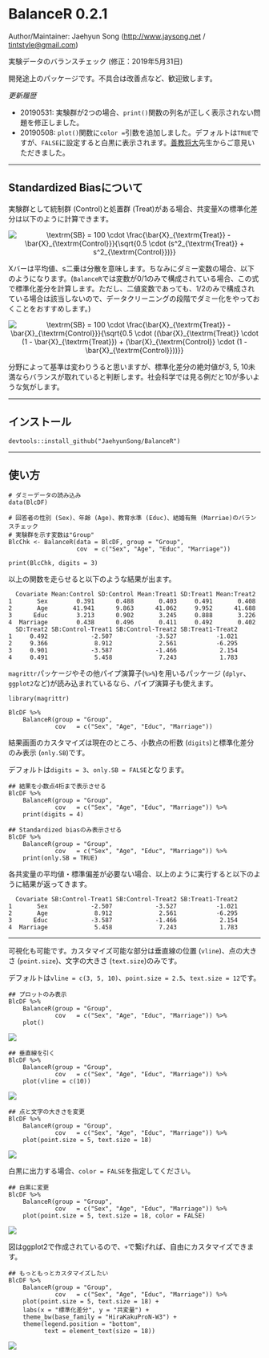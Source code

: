 # BalanceR 0.2.1

Author/Maintainer: Jaehyun Song (http://www.jaysong.net / tintstyle@gmail.com)

実験データのバランスチェック (修正：2019年5月31日)

開発途上のパッケージです。不具合は改善点など、歓迎致します。

*更新履歴*

* 20190531: 実験群が2つの場合、`print()`関数の列名が正しく表示されない問題を修正しました。
* 20190508: `plot()`関数に`color =`引数を追加しました。デフォルトは`TRUE`ですが、`FALSE`に設定すると白黒に表示されます。[善教将大](https://zkun.sakura.ne.jp)先生からご意見いただきました。

---
## Standardized Biasについて

実験群として統制群 (Control)と処置群 (Treat)がある場合、共変量Xの標準化差分は以下のように計算できます。

<center><img src="https://latex.codecogs.com/png.latex?\bg_white&space;\textrm{SB}&space;=&space;100&space;\cdot&space;\frac{\bar{X}_{\textrm{Treat}}&space;-&space;\bar{X}_{\textrm{Control}}}{\sqrt{0.5&space;\cdot&space;(s^2_{\textrm{Treat}}&space;&plus;&space;s^2_{\textrm{Control}})}}" title="\textrm{SB} = 100 \cdot \frac{\bar{X}_{\textrm{Treat}} - \bar{X}_{\textrm{Control}}}{\sqrt{0.5 \cdot (s^2_{\textrm{Treat}} + s^2_{\textrm{Control}})}}" /></center>

Xバーは平均値、s二乗は分散を意味します。ちなみにダミー変数の場合、以下のようになります。(`BalanceR`では変数が0/1のみで構成されている場合、この式で標準化差分を計算します。ただし、二値変数であっても、1/2のみで構成されている場合は該当しないので、データクリーニングの段階でダミー化をやっておくことをおすすめします。)

<center><img src="https://latex.codecogs.com/png.latex?\bg_white&space;\textrm{SB}&space;=&space;100&space;\cdot&space;\frac{\bar{X}_{\textrm{Treat}}&space;-&space;\bar{X}_{\textrm{Control}}}{\sqrt{0.5&space;\cdot&space;((\bar{X}_{\textrm{Treat}}&space;\cdot&space;(1&space;-&space;\bar{X}_{\textrm{Treat}})&space;&plus;&space;(\bar{X}_{\textrm{Control}}&space;\cdot&space;(1&space;-&space;\bar{X}_{\textrm{Control}}))}}" title="\textrm{SB} = 100 \cdot \frac{\bar{X}_{\textrm{Treat}} - \bar{X}_{\textrm{Control}}}{\sqrt{0.5 \cdot ((\bar{X}_{\textrm{Treat}} \cdot (1 - \bar{X}_{\textrm{Treat}}) + (\bar{X}_{\textrm{Control}} \cdot (1 - \bar{X}_{\textrm{Control}}))}}" /></center>

分野によって基準は変わりうると思いますが、標準化差分の絶対値が3, 5, 10未満ならバランスが取れていると判断します。社会科学では見る例だと10が多いような気がします。

---

## インストール

```
devtools::install_github("JaehyunSong/BalanceR")
```

---

## 使い方

```
# ダミーデータの読み込み
data(BlcDF)

# 回答者の性別 (Sex)、年齢 (Age)、教育水準 (Educ)、結婚有無 (Marriae)のバランスチェック
# 実験群を示す変数は"Group"
BlcChk <- BalanceR(data = BlcDF, group = "Group",
                   cov  = c("Sex", "Age", "Educ", "Marriage"))

print(BlcChk, digits = 3)
```

以上の関数を走らせると以下のような結果が出ます。

```
  Covariate Mean:Control SD:Control Mean:Treat1 SD:Treat1 Mean:Treat2
1       Sex        0.391      0.488       0.403     0.491       0.408
2       Age       41.941      9.863      41.062     9.952      41.688
3      Educ        3.213      0.902       3.245     0.888       3.226
4  Marriage        0.438      0.496       0.411     0.492       0.402
  SD:Treat2 SB:Control-Treat1 SB:Control-Treat2 SB:Treat1-Treat2
1     0.492            -2.507            -3.527           -1.021
2     9.366             8.912             2.561           -6.295
3     0.901            -3.587            -1.466            2.154
4     0.491             5.458             7.243            1.783
```

`magrittr`パッケージやその他パイプ演算子(`%>%`)を用いるパッケージ (`dplyr`、`ggplot2`など)が読み込まれているなら、パイプ演算子も使えます。

```
library(magrittr)

BlcDF %>%
    BalanceR(group = "Group",
             cov   = c("Sex", "Age", "Educ", "Marriage"))
```

結果画面のカスタマイズは現在のところ、小数点の桁数 (`digits`)と標準化差分のみ表示 (`only.SB`)です。

デフォルトは`digits = 3`、`only.SB = FALSE`となります。

```
## 結果を小数点4桁まで表示させる
BlcDF %>%
    BalanceR(group = "Group",
             cov   = c("Sex", "Age", "Educ", "Marriage")) %>%
    print(digits = 4)

## Standardized biasのみ表示させる
BlcDF %>%
    BalanceR(group = "Group",
             cov   = c("Sex", "Age", "Educ", "Marriage")) %>%
    print(only.SB = TRUE)
```

各共変量の平均値・標準偏差が必要ない場合、以上のように実行すると以下のように結果が返ってきます。

```
  Covariate SB:Control-Treat1 SB:Control-Treat2 SB:Treat1-Treat2
1       Sex            -2.507            -3.527           -1.021
2       Age             8.912             2.561           -6.295
3      Educ            -3.587            -1.466            2.154
4  Marriage             5.458             7.243            1.783
```

---

可視化も可能です。カスタマイズ可能な部分は垂直線の位置 (`vline`)、点の大きさ (`point.size`)、文字の大きさ (`text.size`)のみです。

デフォルトは`vline = c(3, 5, 10)`、`point.size = 2.5`、`text.size = 12`です。

```
## プロットのみ表示
BlcDF %>%
    BalanceR(group = "Group",
             cov   = c("Sex", "Age", "Educ", "Marriage")) %>%
    plot()
```
![](https://github.com/JaehyunSong/BalanceR/blob/master/Screenshot/Plot1.png)

```
## 垂直線を引く
BlcDF %>%
    BalanceR(group = "Group",
             cov   = c("Sex", "Age", "Educ", "Marriage")) %>%
    plot(vline = c(10))
```

![](https://github.com/JaehyunSong/BalanceR/blob/master/Screenshot/Plot2.png)

```
## 点と文字の大きさを変更
BlcDF %>%
    BalanceR(group = "Group",
             cov   = c("Sex", "Age", "Educ", "Marriage")) %>%
    plot(point.size = 5, text.size = 18)
```

![](https://github.com/JaehyunSong/BalanceR/blob/master/Screenshot/Plot3.png)

白黒に出力する場合、`color = FALSE`を指定してください。
```
## 白黒に変更
BlcDF %>%
    BalanceR(group = "Group",
             cov   = c("Sex", "Age", "Educ", "Marriage")) %>%
    plot(point.size = 5, text.size = 18, color = FALSE)
```

![](https://github.com/JaehyunSong/BalanceR/blob/master/Screenshot/Plot5.png)

図はggplot2で作成されているので、`+`で繋げれば、自由にカスタマイズできます。

```
## もっともっとカスタマイズしたい
BlcDF %>% 
    BalanceR(group = "Group", 
             cov   = c("Sex", "Age", "Educ", "Marriage")) %>% 
    plot(point.size = 5, text.size = 18) +
    labs(x = "標準化差分", y = "共変量") +
    theme_bw(base_family = "HiraKakuProN-W3") +
    theme(legend.position = "bottom",
          text = element_text(size = 18))
```
![](https://github.com/JaehyunSong/BalanceR/blob/master/Screenshot/Plot4.png)
